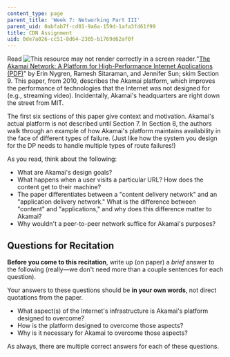 ```yaml
---
content_type: page
parent_title: 'Week 7: Networking Part III'
parent_uid: 0abfab7f-cd01-9a6a-159d-1afa3fd61f99
title: CDN Assignment
uid: 0de7a026-cc51-8d64-2305-b1769d62af0f
---
```


Read ![This resource may not render correctly in a screen reader.](/images/inacessible.gif)"[The Akamai Network: A Platform for High-Performance Internet Applications (PDF)](https://www.akamai.com/us/en/multimedia/documents/technical-publication/the-akamai-network-a-platform-for-high-performance-internet-applications-technical-publication.pdf)" by Erin Nygren, Ramesh Sitaraman, and Jennifer Sun; skim Section 9. This paper, from 2010, describes the Akamai platform, which improves the performance of technologies that the Internet was not designed for (e.g., streaming video). Incidentally, Akamai's headquarters are right down the street from MIT.

The first six sections of this paper give context and motivation. Akamai's actual platform is not described until Section 7. In Section 8, the authors walk through an example of how Akamai's platform maintains availability in the face of different types of failure. (Just like how the system you design for the DP needs to handle multiple types of route failures!)

As you read, think about the following:

*   What are Akamai's design goals?
*   What happens when a user visits a particular URL? How does the content get to their machine?
*   The paper differentiates between a "content delivery network" and an "application delivery network." What is the difference between "content" and "applications," and why does this difference matter to Akamai?
*   Why wouldn't a peer-to-peer network suffice for Akamai's purposes?

Questions for Recitation
------------------------

**Before you come to this recitation**, write up (on paper) a _brief_ answer to the following (really—we don't need more than a couple sentences for each question).  

Your answers to these questions should be **in your own words**, not direct quotations from the paper.

*   What aspect(s) of the Internet's infrastructure is Akamai's platform designed to overcome?
*   How is the platform designed to overcome those aspects?
*   Why is it necessary for Akamai to overcome those aspects?

As always, there are multiple correct answers for each of these questions.